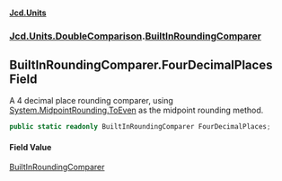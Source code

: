 #### [Jcd.Units](index.md 'index')
### [Jcd.Units.DoubleComparison](Jcd.Units.DoubleComparison.md 'Jcd.Units.DoubleComparison').[BuiltInRoundingComparer](Jcd.Units.DoubleComparison.BuiltInRoundingComparer.md 'Jcd.Units.DoubleComparison.BuiltInRoundingComparer')

## BuiltInRoundingComparer.FourDecimalPlaces Field

A 4 decimal place rounding comparer, using [System.MidpointRounding.ToEven](https://docs.microsoft.com/en-us/dotnet/api/System.MidpointRounding.ToEven 'System.MidpointRounding.ToEven') as the midpoint rounding method.

```csharp
public static readonly BuiltInRoundingComparer FourDecimalPlaces;
```

#### Field Value
[BuiltInRoundingComparer](Jcd.Units.DoubleComparison.BuiltInRoundingComparer.md 'Jcd.Units.DoubleComparison.BuiltInRoundingComparer')